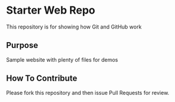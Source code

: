 # Starter Web Repo

This repository is for showing how Git and GitHub work

## Purpose

Sample website with plenty of files for demos

## How To Contribute

Please fork this repository and then issue Pull Requests for review. 